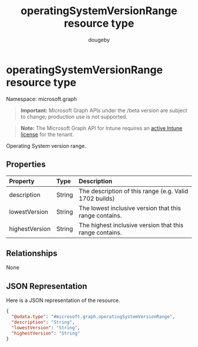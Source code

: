 ﻿---
title: "operatingSystemVersionRange resource type"
description: "Operating System version range."
author: "dougeby"
localization_priority: Normal
ms.prod: "intune"
doc_type: resourcePageType
---

# operatingSystemVersionRange resource type

Namespace: microsoft.graph

> **Important:** Microsoft Graph APIs under the /beta version are subject to change; production use is not supported.

> **Note:** The Microsoft Graph API for Intune requires an [active Intune license](https://go.microsoft.com/fwlink/?linkid=839381) for the tenant.

Operating System version range.

## Properties

| Property       | Type   | Description                                             |
| :------------- | :----- | :------------------------------------------------------ |
| description    | String | The description of this range (e.g. Valid 1702 builds)  |
| lowestVersion  | String | The lowest inclusive version that this range contains.  |
| highestVersion | String | The highest inclusive version that this range contains. |

## Relationships

None

## JSON Representation

Here is a JSON representation of the resource.

<!-- {
  "blockType": "resource",
  "@odata.type": "microsoft.graph.operatingSystemVersionRange"
}
-->

```json
{
  "@odata.type": "#microsoft.graph.operatingSystemVersionRange",
  "description": "String",
  "lowestVersion": "String",
  "highestVersion": "String"
}
```
